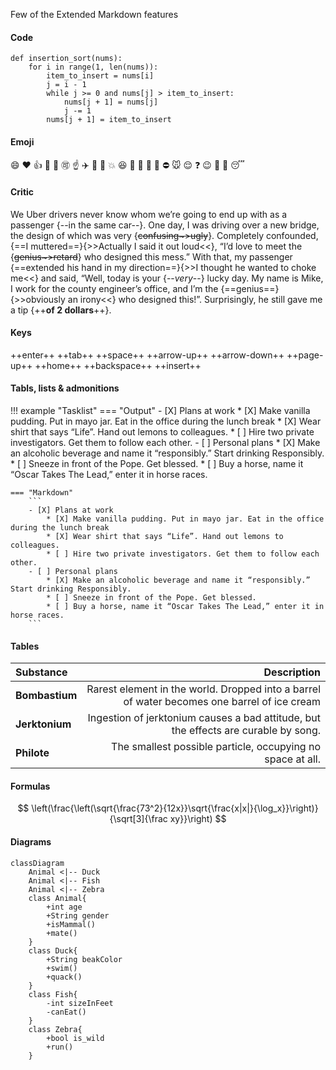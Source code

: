 Few of the Extended Markdown features

#### Code 
```{.py3 linenums="1" hl_lines="5-7"}
def insertion_sort(nums):
    for i in range(1, len(nums)):
        item_to_insert = nums[i]
        j = i - 1
        while j >= 0 and nums[j] > item_to_insert:
            nums[j + 1] = nums[j]
            j -= 1
        nums[j + 1] = item_to_insert
```

#### Emoji

:smile: :heart: :thumbsup: :100: :muscle: :accept: :point_up: :airplane: :champagne: :raised_hands: :boom: :laughing: :metal: :handshake: :older_man: :sheep: :no_entry: :mouse: :relieved: :question: :wink: :wave: :rainbow: :sleeping:  

#### Critic

We Uber drivers never know whom we’re going to end up with as a passenger {--in the same car--}. 
One day, I was driving over a new bridge, the design of which was very {~~confusing~>ugly~~}. 
Completely confounded, {==I muttered==}{>>Actually I said it out loud<<}, “I’d love to meet the {~~genius~>retard~~} 
who designed this mess.” With that, my passenger {==extended his hand in my direction==}{>>I thought he wanted to choke me<<} 
and said, “Well, today is your {--*very*--} lucky day. My name is Mike, I work for the county engineer’s office, 
and I’m the {==genius==}{>>obviously an irony<<} who designed this!”. Surprisingly, he still gave me a tip {++**of 2 dollars**++}.  

#### Keys

++enter++   ++tab++   ++space++   ++arrow-up++  ++arrow-down++   ++page-up++    ++home++    ++backspace++    ++insert++

#### Tabls, lists & admonitions

!!! example "Tasklist"
    === "Output"
        - [X] Plans at work
            * [X] Make vanilla pudding. Put in mayo jar. Eat in the office during the lunch break
            * [X] Wear shirt that says “Life”. Hand out lemons to colleagues.
            * [ ] Hire two private investigators. Get them to follow each other.
        - [ ] Personal plans
            * [X] Make an alcoholic beverage and name it “responsibly.” Start drinking Responsibly.
            * [ ] Sneeze in front of the Pope. Get blessed.
            * [ ] Buy a horse, name it “Oscar Takes The Lead,” enter it in horse races.

    === "Markdown"
        ```
        - [X] Plans at work
            * [X] Make vanilla pudding. Put in mayo jar. Eat in the office during the lunch break
            * [X] Wear shirt that says “Life”. Hand out lemons to colleagues.
            * [ ] Hire two private investigators. Get them to follow each other.
        - [ ] Personal plans
            * [X] Make an alcoholic beverage and name it “responsibly.” Start drinking Responsibly.
            * [ ] Sneeze in front of the Pope. Get blessed.
            * [ ] Buy a horse, name it “Oscar Takes The Lead,” enter it in horse races.
        ```

#### Tables

**Substance** | **Description**
:--- | ---: 
**Bombastium** | Rarest element in the world. Dropped into a barrel of water becomes one barrel of ice cream
**Jerktonium** | Ingestion of jerktonium causes a bad attitude, but the effects are curable by song.
**Philote** | The smallest possible particle, occupying no space at all.

#### Formulas

$$
\left(\frac{\left(\sqrt{\frac{73^2}{12x}}\sqrt{\frac{x|x|}{\log_x}}\right)}{\sqrt[3]{\frac xy}}\right)
$$  

#### Diagrams

```mermaid
classDiagram
    Animal <|-- Duck
    Animal <|-- Fish
    Animal <|-- Zebra
    class Animal{
        +int age
        +String gender
        +isMammal()
        +mate()
    }
    class Duck{
        +String beakColor
        +swim()
        +quack()
    }
    class Fish{
        -int sizeInFeet
        -canEat()
    }
    class Zebra{
        +bool is_wild
        +run()
    }
```
